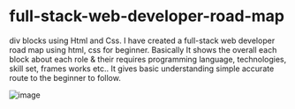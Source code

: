 # full-stack-web-developer-road-map

div blocks using Html and Css.
I have created a full-stack web developer road map using html, css for beginner.
Basically It shows the overall each block about each role & their requires programming language, technologies, skill set, frames works etc..
It gives basic understanding simple accurate route to the beginner to follow.

![image](https://user-images.githubusercontent.com/126344231/228320281-007cb645-4d53-4ccd-b3ac-94b93f804fbc.png)

